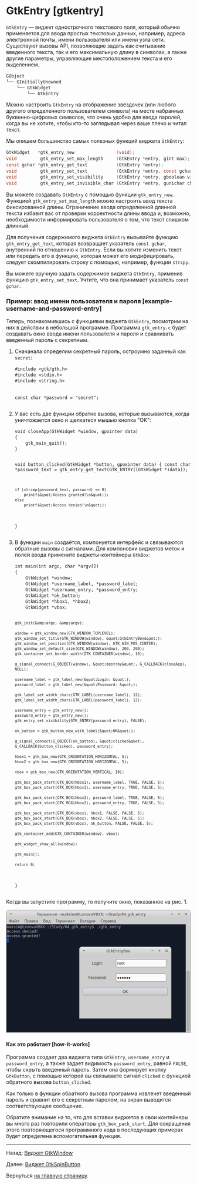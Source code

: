 # GtkEntry [gtkentry]

`GtkEntry` &mdash; виджет однострочного текстового поля, который обычно применяется для ввода простых текстовых данных, например, адреса электронной почты, имени пользователя или имени узла сети. Существуют вызовы API, позволяющие задать как считывание введенного текста, так и его максимальную длину в символах, а также другие параметры, управляющие местоположением текста и его выделением.

```nohighlight
GObject
╰── GInitiallyUnowned
    ╰── GtkWidget
        ╰── GtkEntry
```

Можно настроить `GtkEntry` на отображение звёздочек (или любого другого определенного пользователем символа) на месте набранных буквенно-цифровых символов, что очень удобно для ввода паролей, когда вы не хотите, чтобы кто-то заглядывал через ваше плечо и читал текст.

Мы опишем большинство самых полезных функций виджета `GtkEntry`:

```C
GtkWidget   *gtk_entry_new                (void);
void         gtk_entry_set_max_length     (GtkEntry *entry, gint max);
const gchar *gtk_entry_get_text           (GtkEntry *entry);
void         gtk_entry_set_text           (GtkEntry *entry, const gchar *text);
void         gtk_entry_set_visibility     (GtkEntry *entry, gboolean visible);
void         gtk_entry_set_invisible_char (GtkEntry *entry, gunichar ch);
```

Вы можете создавать `GtkEntry` с помощью функции `gtk_entry_new`. Функцией `gtk_entry_set_max_length` можно настроить ввод текста фиксированной длины. Ограничение ввода определенной длинной текста избавит вас от проверки корректности длины ввода и, возможно, необходимости информировать пользователя о том, что текст слишком длинный.

Для получения содержимого виджета `GtkEntry` вызывайте функцию `gtk_entry_get_text`, которая возвращает указатель `const gchar`, внутренний по отношению к `GtkEntry`. Если вы хотите изменить текст или передать его в функцию, которая может его модифицировать, следует скомпилировать строку с помощью, например, функции `strcpy`.

Вы можете вручную задать содержимое виджета `GtkEntry`, применив функцию `gtk_entry_set_text`. Учтите, что она принимает указатель `const gchar`.

### Пример: ввод имени пользователя и пароля [example-username-and-password-entry]

Теперь, познакомившись с функциями виджета `GtkEntry`, посмотрим на них в действии в небольшой программе. Программа `gtk_entry.c` будет создавать окно ввода имени пользователя и пароля и сравнивать введенный пароль с секретным.

<ol>
<li>
<p>Сначанала определим секретный пароль, остроумно заданный как <code>secret</code>:</p>
<pre><code class="C">#include &lt;gtk/gtk.h&gt;
#include &lt;stdio.h&gt;
#include &lt;string.h&gt;

const char *password = &quot;secret&quot;;
</code></pre>
</li>
<li>
<p>У вас есть две функции обратно вызова, которые вызываются, когда уничтожается окно и щелкатеся мышью кнопка "OK":</p>
<pre><code>void closeApp(GtkWidget *window, gpointer data)
{
    gtk_main_quit();
}

void button_clicked(GtkWidget *button, gpoвinter data)
{
    const char *password_text = gtk_entry_get_text(GTK_ENTRY((GtkWidget *)data));

    if (strcmp(password_text, password) == 0)
        printf(&quot;Access granted!\n&quot;);
    else
        printf(&quot;Access denied!\n&quot;);
}
</code></pre>
</li>
<li>
<p>В функции <code>main</code> создаётся, компонуется интерфейс и связываются обратные вызовы с сигналами. Для компоновки виджетов меток и полей ввода примените виджеты-контейнеры <code>GtkBox</code>:</p>
<pre><code>int main(int argc, char *argv[])
{
    GtkWidget *window;
    GtkWidget *username_label, *password_label;
    GtkWidget *username_entry, *password_entry;
    GtkWidget *ok_button;
    GtkWidget *hbox1, *hbox2;
    GtkWidget *vbox;

    gtk_init(&amp;argc, &amp;argv);

    window = gtk_window_new(GTK_WINDOW_TOPLEVEL);
    gtk_window_set_title(GTK_WINDOW(window), &quot;GtkEntryBox&quot;);
    gtk_window_set_position(GTK_WINDOW(window), GTK_WIN_POS_CENTER);
    gtk_window_set_default_size(GTK_WINDOW(window), 200, 200);
    gtk_container_set_border_width(GTK_CONTAINER(window), 10);

    g_signal_connect(G_OBJECT(window), &quot;destroy&quot;, G_CALLBACK(closeApp), NULL);

    username_label = gtk_label_new(&quot;Login: &quot;);
    password_label = gtk_label_new(&quot;Password: &quot;);

    gtk_label_set_width_chars(GTK_LABEL(username_label), 12);
    gtk_label_set_width_chars(GTK_LABEL(password_label), 12);

    username_entry = gtk_entry_new();
    password_entry = gtk_entry_new();
    gtk_entry_set_visibility(GTK_ENTRY(password_entry), FALSE);

    ok_button = gtk_button_new_with_label(&quot;OK&quot;);

    g_signal_connect(G_OBJECT(ok_button), &quot;clicked&quot;, G_CALLBACK(button_clicked), password_entry);

    hbox1 = gtk_box_new(GTK_ORIENTATION_HORIZONTAL, 5);
    hbox2 = gtk_box_new(GTK_ORIENTATION_HORIZONTAL, 5);

    vbox = gtk_box_new(GTK_ORIENTATION_VERTICAL, 10);

    gtk_box_pack_start(GTK_BOX(hbox1), username_label, TRUE, FALSE, 5);
    gtk_box_pack_start(GTK_BOX(hbox1), username_entry, TRUE, FALSE, 5);

    gtk_box_pack_start(GTK_BOX(hbox2), password_label, TRUE, FALSE, 5);
    gtk_box_pack_start(GTK_BOX(hbox2), password_entry, TRUE, FALSE, 5);

    gtk_box_pack_start(GTK_BOX(vbox), hbox1, FALSE, FALSE, 5);
    gtk_box_pack_start(GTK_BOX(vbox), hbox2, FALSE, FALSE, 5);
    gtk_box_pack_start(GTK_BOX(vbox), ok_button, FALSE, FALSE, 5);

    gtk_container_add(GTK_CONTAINER(window), vbox);

    gtk_widget_show_all(window);

    gtk_main();

    return 0;
}
</code></pre>
</li>
</ol>

Когда вы запустите программу, то получите окно, показанное на рис. 1.

![Рис. 1. Ввод имени пользователя и пароля, используя GtkEntry](images/gtk_entry.png)

#### Как это работает [how-it-works]

Программа создает два виджета типа `GtkEntry`, `username_entry` и `password_entry`, а также задает видимость `password_entry`, равной `FALSE`, чтобы скрыть введенный пароль. Затем она формирует кнопку `GtkButton`, с помощью которой вы связываете сигнал `clicked` с функцией обратного вызова `button_clicked`.

Как только в функции обратного вызова программа извлечет введенный пароль и сравнит его с секретным паролем, на экран выводится соответствующее сообщение.

Обратите внимание на то, что для вставки виджетов в свои контейнеры вы много раз повторили операторы `gtk_box_pack_start`. Для сокращения этого повторяющегося программного кода в последующих примерах будет определена вспомогательная функция.

----------

Назад: [Виджет GtkWindow](06-widgets-gtkwindow.html)

Далее: [Виджет GtkSpinButton](08-widgets-gtkspinbutton.html)

Вернуться  [на главную страницу](../../index.html).